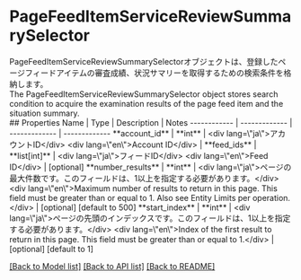 # PageFeedItemServiceReviewSummarySelector

<div lang=\"ja\">PageFeedItemServiceReviewSummarySelectorオブジェクトは、登録したページフィードアイテムの審査成績、状況サマリーを取得するための検索条件を格納します。</div> <div lang=\"en\">The PageFeedItemServiceReviewSummarySelector object stores search condition to acquire the examination results of the page feed item and the situation summary.</div> 
## Properties
Name | Type | Description | Notes
------------ | ------------- | ------------- | -------------
**account_id** | **int** | &lt;div lang&#x3D;\&quot;ja\&quot;&gt;アカウントID&lt;/div&gt; &lt;div lang&#x3D;\&quot;en\&quot;&gt;Account ID&lt;/div&gt;  | 
**feed_ids** | **list[int]** | &lt;div lang&#x3D;\&quot;ja\&quot;&gt;フィードID&lt;/div&gt; &lt;div lang&#x3D;\&quot;en\&quot;&gt;Feed ID&lt;/div&gt;  | [optional] 
**number_results** | **int** | &lt;div lang&#x3D;\&quot;ja\&quot;&gt;ページの最大件数です。このフィールドは、1以上を指定する必要があります。&lt;/div&gt; &lt;div lang&#x3D;\&quot;en\&quot;&gt;Maximum number of results to return in this page. This field must be greater than or equal to 1. Also see Entity Limits per operation.&lt;/div&gt;  | [optional] [default to 500]
**start_index** | **int** | &lt;div lang&#x3D;\&quot;ja\&quot;&gt;ページの先頭のインデックスです。このフィールドは、1以上を指定する必要があります。&lt;/div&gt; &lt;div lang&#x3D;\&quot;en\&quot;&gt;Index of the first result to return in this page. This field must be greater than or equal to 1.&lt;/div&gt;  | [optional] [default to 1]

[[Back to Model list]](../README.md#documentation-for-models) [[Back to API list]](../README.md#documentation-for-api-endpoints) [[Back to README]](../README.md)


